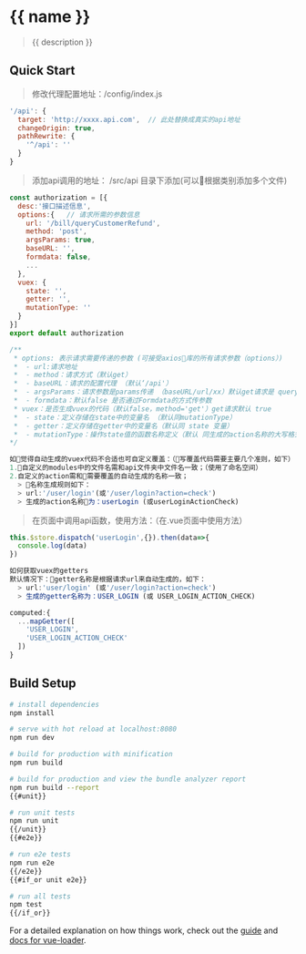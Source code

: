 # {{ name }}

> {{ description }}

## Quick Start

>修改代理配置地址：/config/index.js
```javascript
'/api': {
  target: 'http://xxxx.api.com',  // 此处替换成真实的api地址
  changeOrigin: true,
  pathRewrite: {
    '^/api': ''
  }
}
```

> 添加api调用的地址： /src/api 目录下添加(可以根据类别添加多个文件)
```javascript
const authorization = [{
  desc:'接口描述信息',
  options:{   // 请求所需的参数信息
    url: '/bill/queryCustomerRefund',
    method: 'post',
    argsParams: true,
    baseURL: '',
    formdata: false,
    ...
  },
  vuex: {
    state: '',
    getter: '',
    mutationType: ''
  }
}]
export default authorization

/**
 * options: 表示请求需要传递的参数 (可接受axios库的所有请求参数（options）)
 *  - url:请求地址
 *  - method：请求方式（默认get）
 *  - baseURL：请求的配置代理 （默认‘/api'）
 *  - argsParams：请求参数是params传递 （baseURL/url/xx）默认get请求是 query方式 （默认值 false）
 *  - formdata：默认false 是否通过Formdata的方式传参数
 * vuex：是否生成vuex的代码（默认false，method='get'）get请求默认 true
 *  - state：定义存储在state中的变量名 （默认同mutationType）
 *  - getter：定义存储在getter中的变量名（默认同 state 变量）
 *  - mutationType：操作state值的函数名称定义（默认 同生成的action名称的大写格式 譬如：INSCOVERAGES_LIST）
*/

如觉得自动生成的vuex代码不合适也可自定义覆盖：（写覆盖代码需要主要几个准则，如下）
1.自定义的modules中的文件名需和api文件夹中文件名一致；（使用了命名空间）
2.自定义的action需和需要覆盖的自动生成的名称一致；
  > 名称生成规则如下：
  > url:'/user/login'(或'/user/login?action=check')
  > 生成的action名称为：userLogin (或userLoginActionCheck)

```


>在页面中调用api函数，使用方法：（在.vue页面中使用方法）
```javascript
this.$store.dispatch('userLogin',{}).then(data=>{
  console.log(data)
})

如何获取vuex的getters
默认情况下：getter名称是根据请求url来自动生成的，如下：
  > url:'user/login' (或'/user/login?action=check')
  > 生成的getter名称为：USER_LOGIN (或 USER_LOGIN_ACTION_CHECK)

computed:{
  ...mapGetter([
    'USER_LOGIN',
    'USER_LOGIN_ACTION_CHECK'
  ])
}

```

## Build Setup

``` bash
# install dependencies
npm install

# serve with hot reload at localhost:8080
npm run dev

# build for production with minification
npm run build

# build for production and view the bundle analyzer report
npm run build --report
{{#unit}}

# run unit tests
npm run unit
{{/unit}}
{{#e2e}}

# run e2e tests
npm run e2e
{{/e2e}}
{{#if_or unit e2e}}

# run all tests
npm test
{{/if_or}}
```

For a detailed explanation on how things work, check out the [guide](http://vuejs-templates.github.io/webpack/) and [docs for vue-loader](http://vuejs.github.io/vue-loader).

